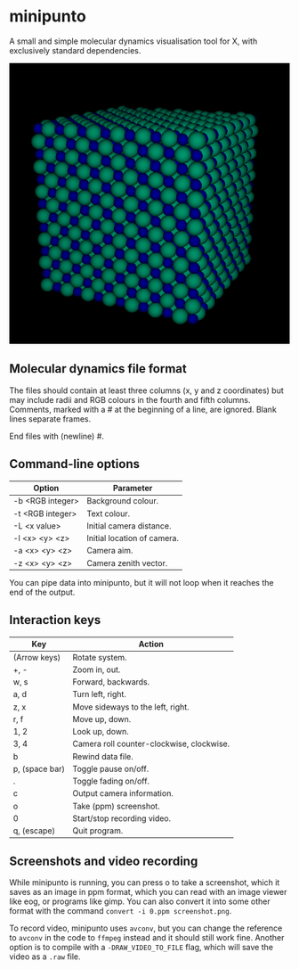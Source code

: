 # minipunto

 A small and simple molecular dynamics visualisation tool for X, with
 exclusively standard dependencies.

![NaCl crystal](examples/NaCl.png)

## Molecular dynamics file format

The files should contain at least three columns
(x, y and z coordinates) but may include radii
and RGB colours in the fourth and fifth columns.
Comments, marked with a # at the  beginning of a
line, are ignored. Blank lines separate frames.

End files with (newline) #.

## Command-line options

| Option                             |     Parameter               |
|------------------------------------|-----------------------------|
| -b &lt;RGB integer&gt;             | Background colour.          |
| -t &lt;RGB integer&gt;             | Text colour.                |
| -L &lt;x value&gt;                 | Initial camera distance.    |
| -l &lt;x&gt; &lt;y&gt; &lt;z&gt;   | Initial location of camera. |
| -a &lt;x&gt; &lt;y&gt; &lt;z&gt;   | Camera aim.                 |
| -z &lt;x&gt; &lt;y&gt; &lt;z&gt;   | Camera zenith vector.       |

You can pipe data into minipunto, but it will not loop when it
reaches the end of the output.

## Interaction keys

|     Key        |     Action                                |
|----------------|-------------------------------------------|
| (Arrow keys)   | Rotate system.                            |
| +, -           | Zoom in, out.                             |
| w, s           | Forward, backwards.                       |
| a, d           | Turn left, right.                         |
| z, x           | Move sideways to the left, right.         |
| r, f           | Move up, down.                            |
| 1, 2           | Look up, down.                            |
| 3, 4           | Camera roll counter-clockwise, clockwise. |
| b              | Rewind data file.                         |
| p, (space bar) | Toggle pause on/off.                      |
| .              | Toggle fading on/off.                     |
| c              | Output camera information.                |
| o              | Take (ppm) screenshot.                    |
| 0              | Start/stop recording video.               |
| q, (escape)    | Quit program.                             |

## Screenshots and video recording

While minipunto is running, you can press o to take a screenshot,
which it saves as an image in ppm format, which you can read with
an image viewer like eog, or programs like gimp. You can also
convert it into some other format with the command
``convert -i 0.ppm screenshot.png``.

To record video, minipunto uses ``avconv``, but you can change
the reference to ``avconv`` in the code to ``ffmpeg`` instead
and it should still work fine. Another option is to compile
with a ``-DRAW_VIDEO_TO_FILE`` flag, which will save the video
as a ``.raw`` file.
